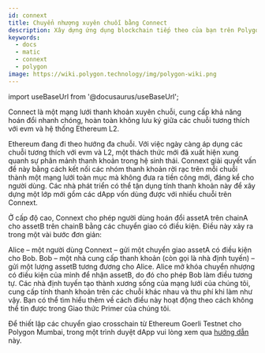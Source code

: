 ```yaml
---
id: connext
title: Chuyển nhượng xuyên chuỗi bằng Connect
description: Xây dựng ứng dụng blockchain tiếp theo của bạn trên Polygon.
keywords:
  - docs
  - matic
  - connext
  - polygon
image: https://wiki.polygon.technology/img/polygon-wiki.png
---
```

import useBaseUrl from '@docusaurus/useBaseUrl';

Connect là một mạng lưới thanh khoản xuyên chuỗi, cung cấp khả năng hoán đổi nhanh chóng, hoàn toàn không lưu ký giữa các chuỗi tương thích với evm và hệ thống Ethereum L2.

Ethereum đang đi theo hướng đa chuỗi. Với việc ngày càng áp dụng các chuỗi tương thích với evm và L2, một thách thức mới đã xuất hiện xung quanh sự phân mảnh thanh khoản trong hệ sinh thái. Connext giải quyết vấn đề này bằng cách kết nối các nhóm thanh khoản rời rạc trên mỗi chuỗi thành một mạng lưới toàn mục mà không đưa ra tiền công mới, đáng kể cho người dùng. Các nhà phát triển có thể tận dụng tính thanh khoản này để xây dựng một lớp mới gồm các dApp vốn dùng được với nhiều chuỗi trên Connext.

Ở cấp độ cao, Connext cho phép người dùng hoán đổi assetA trên chainA cho assetB trên chainB bằng các chuyển giao có điều kiện. Điều này xảy ra trong một vài bước đơn giản:

Alice – một người dùng Connext – gửi một chuyển giao assetA có điều kiện cho Bob. Bob – một nhà cung cấp thanh khoản (còn gọi là nhà định tuyến) – gửi một lượng assetB tương đương cho Alice. Alice mở khóa chuyển nhượng có điều kiện của mình để nhận assetB, do đó cho phép Bob làm điều tương tự. Các nhà định tuyến tạo thành xương sống của mạng lưới của chúng tôi, cung cấp tính thanh khoản trên các chuỗi khác nhau và thu phí khi làm như vậy. Bạn có thể tìm hiểu thêm về cách điều này hoạt động theo cách không thể tin được trong Giao thức Primer của chúng tôi.

Để thiết lập các chuyển giao crosschain từ Ethereum Goerli Testnet cho Polygon Mumbai, trong một trình duyệt dApp vui lòng xem qua [hướng dẫn](https://docs.connext.network/quickstart-polygon-matic-integration) này.
